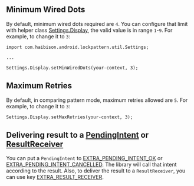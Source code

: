 ## Minimum Wired Dots ##

By default, minimum wired dots required are `4`. You can configure that limit with helper class [Settings.Display](http://docs.android-lockpattern.googlecode.com/hg/com/haibison/android/lockpattern/util/Settings.Display.html), the valid value is in range `1`-`9`. For example, to change it to `3`:

```
import com.haibison.android.lockpattern.util.Settings;

...

Settings.Display.setMinWiredDots(your-context, 3);
```


## Maximum Retries ##

By default, in comparing pattern mode, maximum retries allowed are `5`. For example, to change it to `3`:

```
Settings.Display.setMaxRetries(your-context, 3);
```

## Delivering result to a [PendingIntent](http://developer.android.com/reference/android/app/PendingIntent.html) or [ResultReceiver](http://developer.android.com/reference/android/os/ResultReceiver.html) ##

You can put a `PendingIntent` to [EXTRA\_PENDING\_INTENT\_OK](http://docs.android-lockpattern.googlecode.com/hg/com/haibison/android/lockpattern/LockPatternActivity.html#EXTRA_PENDING_INTENT_OK) or [EXTRA\_PENDING\_INTENT\_CANCELLED](http://docs.android-lockpattern.googlecode.com/hg/com/haibison/android/lockpattern/LockPatternActivity.html#EXTRA_PENDING_INTENT_CANCELLED). The library will call that intent according to the result. Also, to deliver the result to a `ResultReceiver`, you can use key [EXTRA\_RESULT\_RECEIVER](http://docs.android-lockpattern.googlecode.com/hg/com/haibison/android/lockpattern/LockPatternActivity.html#EXTRA_RESULT_RECEIVER).